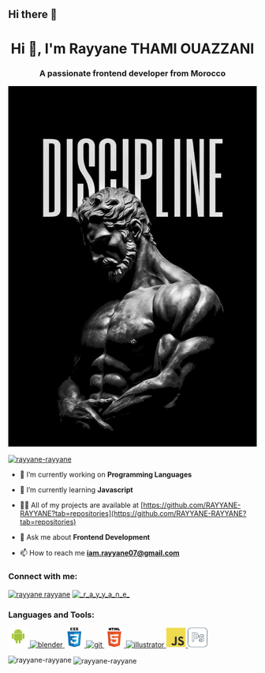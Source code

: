 ## Hi there 👋
<h1 align="center">Hi 👋, I'm Rayyane THAMI OUAZZANI</h1>
<h3 align="center">A passionate frontend developer from Morocco</h3>

<p align="center"> <img src="https://github.com/RAYYANE-RAYYANE/RAYYANE-RAYYANE/blob/main/images/1731172081027.jpg" /> </p>

<p align="left"> <a href="https://github.com/ryo-ma/github-profile-trophy"><img src="https://github-profile-trophy.vercel.app/?username=rayyane-rayyane" alt="rayyane-rayyane" /></a> </p>

- 🔭 I’m currently working on **Programming Languages**

- 🌱 I’m currently learning **Javascript**

- 👨‍💻 All of my projects are available at [https://github.com/RAYYANE-RAYYANE?tab=repositories](https://github.com/RAYYANE-RAYYANE?tab=repositories)

- 💬 Ask me about **Frontend Development**

- 📫 How to reach me **iam.rayyane07@gmail.com**

<h3 align="left">Connect with me:</h3>
<p align="left">
<a href="https://fb.com/rayyane rayyane" target="blank"><img align="center" src="https://raw.githubusercontent.com/rahuldkjain/github-profile-readme-generator/master/src/images/icons/Social/facebook.svg" alt="rayyane rayyane" height="30" width="40" /></a>
<a href="https://instagram.com/_r_a_y_y_a_n_e_" target="blank"><img align="center" src="https://raw.githubusercontent.com/rahuldkjain/github-profile-readme-generator/master/src/images/icons/Social/instagram.svg" alt="_r_a_y_y_a_n_e_" height="30" width="40" /></a>
</p>

<h3 align="left">Languages and Tools:</h3>
<p align="left"> <a href="https://developer.android.com" target="_blank" rel="noreferrer"> <img src="https://raw.githubusercontent.com/devicons/devicon/master/icons/android/android-original-wordmark.svg" alt="android" width="40" height="40"/> </a> <a href="https://www.blender.org/" target="_blank" rel="noreferrer"> <img src="https://download.blender.org/branding/community/blender_community_badge_white.svg" alt="blender" width="40" height="40"/> </a> <a href="https://www.w3schools.com/css/" target="_blank" rel="noreferrer"> <img src="https://raw.githubusercontent.com/devicons/devicon/master/icons/css3/css3-original-wordmark.svg" alt="css3" width="40" height="40"/> </a> <a href="https://git-scm.com/" target="_blank" rel="noreferrer"> <img src="https://www.vectorlogo.zone/logos/git-scm/git-scm-icon.svg" alt="git" width="40" height="40"/> </a> <a href="https://www.w3.org/html/" target="_blank" rel="noreferrer"> <img src="https://raw.githubusercontent.com/devicons/devicon/master/icons/html5/html5-original-wordmark.svg" alt="html5" width="40" height="40"/> </a> <a href="https://www.adobe.com/in/products/illustrator.html" target="_blank" rel="noreferrer"> <img src="https://www.vectorlogo.zone/logos/adobe_illustrator/adobe_illustrator-icon.svg" alt="illustrator" width="40" height="40"/> </a> <a href="https://developer.mozilla.org/en-US/docs/Web/JavaScript" target="_blank" rel="noreferrer"> <img src="https://raw.githubusercontent.com/devicons/devicon/master/icons/javascript/javascript-original.svg" alt="javascript" width="40" height="40"/> </a> <a href="https://www.photoshop.com/en" target="_blank" rel="noreferrer"> <img src="https://raw.githubusercontent.com/devicons/devicon/master/icons/photoshop/photoshop-line.svg" alt="photoshop" width="40" height="40"/> </a> </p>

<p><img align="left" src="https://github-readme-stats.vercel.app/api/top-langs?username=rayyane-rayyane&show_icons=true&locale=en&layout=compact" alt="rayyane-rayyane" /></p>

<p>&nbsp;<img align="center" src="https://github-readme-stats.vercel.app/api?username=rayyane-rayyane&show_icons=true&locale=en" alt="rayyane-rayyane" /></p>

